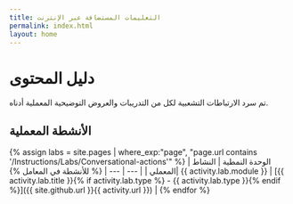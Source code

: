 ```yaml
---
title: التعليمات المستضافة عبر الإنترنت
permalink: index.html
layout: home
---
```


# دليل المحتوى

تم سرد الارتباطات التشعبية لكل من التدريبات والعروض التوضيحية المعملية أدناه.

## الأنشطة المعملية

{% assign labs = site.pages | where_exp:"page", "page.url contains '/Instructions/Labs/Conversational-actions'" %}
| الوحدة النمطية | النشاط المعملي |
| --- | --- | 
{% للأنشطة في المعامل %}| {{ activity.lab.module }} | [{{ activity.lab.title }}{% if activity.lab.type %} - {{ activity.lab.type }}{% endif %}]({{ site.github.url }}{{ activity.url }}) |
{% endfor %}

